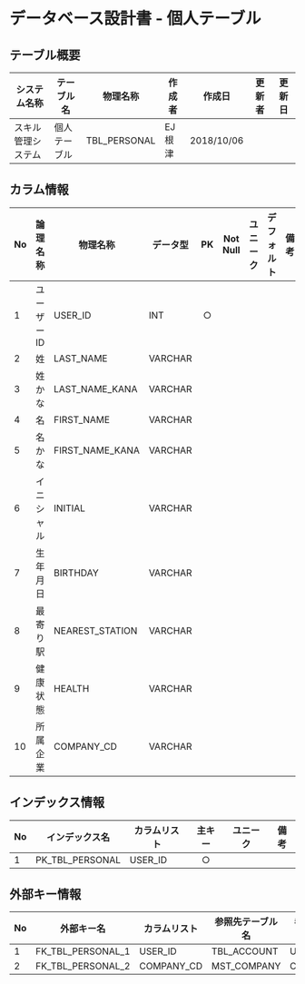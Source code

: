 # データベース設計書 - 個人テーブル

## テーブル概要

|システム名称|テーブル名|物理名称|作成者|作成日|更新者|更新日  
|---|---|---|---|---|---|---|
|スキル管理システム|個人テーブル|TBL_PERSONAL|EJ根津|2018/10/06

## カラム情報

|No|論理名称|物理名称|データ型|PK|Not Null|ユニーク|デフォルト|備考|  
|---|---|---|---|:-:|:-:|:-:|---|---|
|1|ユーザーID|USER_ID|INT|○|||||
|2|姓|LAST_NAME|VARCHAR||||||
|3|姓かな|LAST_NAME_KANA|VARCHAR||||||
|4|名|FIRST_NAME|VARCHAR||||||
|5|名かな|FIRST_NAME_KANA|VARCHAR||||||
|6|イニシャル|INITIAL|VARCHAR||||||
|7|生年月日|BIRTHDAY|VARCHAR||||||
|8|最寄り駅|NEAREST_STATION|VARCHAR||||||
|9|健康状態|HEALTH|VARCHAR||||||
|10|所属企業|COMPANY_CD|VARCHAR||||||

## インデックス情報

|No|インデックス名|カラムリスト|主キー|ユニーク|備考|
|---|---|---|:-:|:-:|---|
|1|PK_TBL_PERSONAL|USER_ID|○|||

## 外部キー情報

|No|外部キー名|カラムリスト|参照先テーブル名|参照先カラムリスト|備考|
|---|---|---|---|---|---|
|1|FK_TBL_PERSONAL_1|USER_ID|TBL_ACCOUNT|USER_ID||
|2|FK_TBL_PERSONAL_2|COMPANY_CD|MST_COMPANY|COMPANY_CD|

